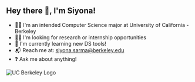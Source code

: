 ## Hey there 👋, I'm Siyona!
- 👩‍🎓 I'm an intended Computer Science major at University of California - Berkeley
- 👩‍💻 I'm looking for research or internship opportunities
- 🌱 I'm currently learning new DS tools!
- 📬 Reach me at: siyona.sarma@berkeley.edu
- ❓ Ask me about anything!

<picture>
 <source media="(prefers-color-scheme: dark)" srcset="https://studentunion.berkeley.edu/wp-content/uploads/2021/01/Sather-tower-1920x1080-1.png">
 <source media="(prefers-color-scheme: light)" srcset="https://studentunion.berkeley.edu/wp-content/uploads/2021/01/Sather-tower-1920x1080-1.png">
 <img alt="UC Berkeley Logo" src="https://p7.hiclipart.com/preview/120/679/637/5bfc89a82f291-thumbnail.jpg](https://studentunion.berkeley.edu/wp-content/uploads/2021/01/Sather-tower-1920x1080-1.png)">
</picture>
<!--
**niyosas/niyosas** is a ✨ _special_ ✨ repository because its `README.md` (this file) appears on your GitHub profile.

Here are some ideas to get you started:

- 🔭 I’m currently working on ...
- 🌱 I’m currently learning ...
- 👯 I’m looking to collaborate on ...
- 🤔 I’m looking for help with ...
- 💬 Ask me about ...
- 📫 How to reach me: ...
- 😄 Pronouns: ...
- ⚡ Fun fact: ...
-->

